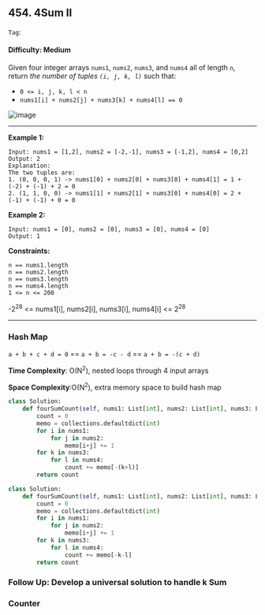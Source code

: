 ## 454. 4Sum II

```Tag```:

#### Difficulty: Medium

Given four integer arrays ```nums1```, ```nums2```, ```nums3```, and ```nums4``` all of length ```n```, return _the number of tuples ```(i, j, k, l)```_ such that:

- ```0 <= i, j, k, l < n```
- ```nums1[i] + nums2[j] + nums3[k] + nums4[l] == 0```

![image](https://user-images.githubusercontent.com/35042430/213903180-8326b7e2-ab7b-4669-b176-e2a5d91be864.png)

---

__Example 1:__
```
Input: nums1 = [1,2], nums2 = [-2,-1], nums3 = [-1,2], nums4 = [0,2]
Output: 2
Explanation:
The two tuples are:
1. (0, 0, 0, 1) -> nums1[0] + nums2[0] + nums3[0] + nums4[1] = 1 + (-2) + (-1) + 2 = 0
2. (1, 1, 0, 0) -> nums1[1] + nums2[1] + nums3[0] + nums4[0] = 2 + (-1) + (-1) + 0 = 0
```

__Example 2:__
```
Input: nums1 = [0], nums2 = [0], nums3 = [0], nums4 = [0]
Output: 1
```

__Constraints:__
```
n == nums1.length
n == nums2.length
n == nums3.length
n == nums4.length
1 <= n <= 200
```
-2<sup>28</sup> <= nums1[i], nums2[i], nums3[i], nums4[i] <= 2<sup>28</sup>

---

### Hash Map

```a + b + c + d = 0``` == ```a + b = -c - d``` == ```a + b = -(c + d)```

__Time Complexity__: O(N<sup>2</sup>), nested loops through 4 input arrays

__Space Complexity__:O(N<sup>2</sup>), extra memory space to build hash map


```Python
class Solution:
    def fourSumCount(self, nums1: List[int], nums2: List[int], nums3: List[int], nums4: List[int]) -> int:
        count = 0
        memo = collections.defaultdict(int)
        for i in nums1:
            for j in nums2: 
                memo[i+j] += 1
        for k in nums3:
            for l in nums4:                 
                count += memo[-(k+l)]
        return count
```

```Python
class Solution:
    def fourSumCount(self, nums1: List[int], nums2: List[int], nums3: List[int], nums4: List[int]) -> int:
        count = 0
        memo = collections.defaultdict(int)
        for i in nums1:
            for j in nums2: 
                memo[i+j] += 1
        for k in nums3:
            for l in nums4:                 
                count += memo[-k-l]
        return count
```

### Follow Up: Develop a universal solution to handle k Sum 

### Counter

```Python

```
